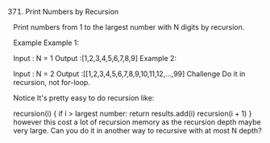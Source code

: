 371. Print Numbers by Recursion

Print numbers from 1 to the largest number with N digits by recursion.

Example
Example 1:

Input : N = 1 
Output :[1,2,3,4,5,6,7,8,9]
Example 2:

Input : N = 2 
Output :[[1,2,3,4,5,6,7,8,9,10,11,12,...,99]
Challenge
Do it in recursion, not for-loop.

Notice
It's pretty easy to do recursion like:

recursion(i) {
    if i > largest number:
        return
    results.add(i)
    recursion(i + 1)
}
however this cost a lot of recursion memory as the recursion depth maybe very large. Can you do it in another way to recursive with at most N depth?

